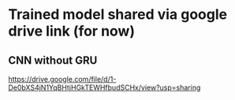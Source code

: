 # Trained model shared via google drive link (for now)

## CNN without GRU
https://drive.google.com/file/d/1-De0bXS4jN1YqBHtjHGkTEWHfbudSCHx/view?usp=sharing
